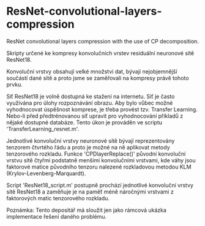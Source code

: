# ResNet-convolutional-layers-compression
ResNet convolutional layers compression with the use of CP decomposition.


Skripty určené ke kompresy konvolučních vrstev residuální neuronové sítě ResNet18.

Konvoluční vrstvy obsahují velké množství dat, bývají nejobjemnější součástí dané sítě a proto jsme se zaměřovali na kompresy právě tohoto prvku.

Síť ResNet18 je volně dostupná ke stažení na internetu. Síť je často využívána pro úlohy rozpoznávání obrazu. Aby bylo vůbec možné vyhodnocovat úspěšnost komprese, je třeba provést tzv. Transfer Learning. Nebo-li před předtrénovanou síť upravit pro vyhodnocování příkladů z nějaké dostupné databáze. Tento úkon je prováděn ve scriptu 'TransferLearning_resnet.m'.

Jednotlivé konvoluční vrstvy neuronové sítě bývají reprezentovány tenzorem čtvrtého řádu a proto je možné na ně aplikovat metody tenzorového rozkladu. Funkce 'CPDlayerReplace()' původní konvoluční vrstvu sítě čtyřmi podstatně menšími konvolučními vrstvami, kde váhy jsou faktorové matice původního tenzoru nalezené rozkladovou metodou KLM (Krylov-Levenberg-Marquardt).

Script 'ResNet18_script.m' postupně prochází jednotlivé konvoluční vrstvy sítě ResNet18 a zaměňuje je na paměť méně náročnými vrstvami z faktorových matic tenzorového rozkladu.

Poznámka: Tento depositář má sloužit jen jako rámcová ukázka implementace řešení daného problému.

